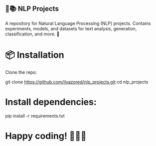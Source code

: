 ## 🧠📚 NLP Projects
A repository for Natural Language Processing (NLP) projects. Contains experiments, models, and datasets for text analysis, generation, classification, and more. 🚀

# 📦 Installation
Clone the repo:

git clone https://github.com/ilyazored/nlp_projects.git
cd nlp_projects

# Install dependencies:
pip install -r requirements.txt

# Happy coding! 🎉👨‍💻
